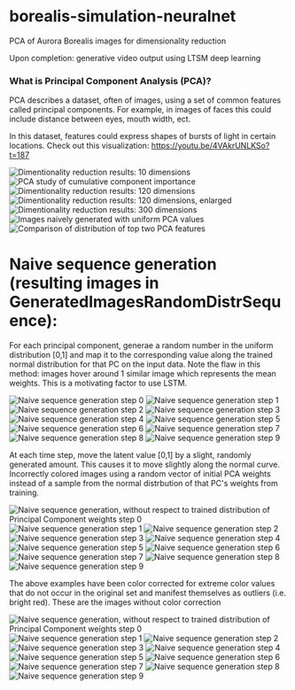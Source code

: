# borealis-simulation-neuralnet
PCA of Aurora Borealis images for dimensionality reduction

Upon completion: generative video output using LTSM deep learning

### What is Principal Component Analysis (PCA)?
PCA describes a dataset, often of images, using a set of common features called principal components. 
For example, in images of faces this could include distance between eyes, mouth width, ect.

In this dataset, features could express shapes of bursts of light in certain locations.
Check out this visualization: https://youtu.be/4VAkrUNLKSo?t=187

![Dimentionality reduction results: 10 dimensions](pcaDemo/10DimensionReduction.png)
![PCA study of cumulative component importance](pcaDemo/pcaFeatures.png)
![Dimentionality reduction results: 120 dimensions](pcaDemo/120DimensionReduction.png)
![Dimentionality reduction results: 120 dimensions, enlarged](pcaDemo/120DimensionReductionEnlarged.png)
![Dimentionality reduction results: 300 dimensions](pcaDemo/300DimensionReduction.png)
![Images naively generated with uniform PCA values](pcaDemo/generatedRandom100pca.png)
![Comparison of distribution of top two PCA features](pcaDemo/NormalFeatureCompaison.png)



# Naive sequence generation (resulting images in GeneratedImagesRandomDistrSequence):
For each principal component, generae a random number in the uniform distribution [0,1] and map it
to the corresponding value along the trained normal distribution for that PC on the input data. 
Note the flaw in this method: images hover around 1 similar image which represents the mean weights.
This is a motivating factor to use LSTM.

![Naive sequence generation step 0](GeneratedImagesRandomDistrSequence/genSeqImgsOrd_0.png)
![Naive sequence generation step 1](GeneratedImagesRandomDistrSequence/genSeqImgsOrd_1.png)
![Naive sequence generation step 2](GeneratedImagesRandomDistrSequence/genSeqImgsOrd_2.png)
![Naive sequence generation step 3](GeneratedImagesRandomDistrSequence/genSeqImgsOrd_3.png)
![Naive sequence generation step 4](GeneratedImagesRandomDistrSequence/genSeqImgsOrd_4.png)
![Naive sequence generation step 5](GeneratedImagesRandomDistrSequence/genSeqImgsOrd_5.png)
![Naive sequence generation step 6](GeneratedImagesRandomDistrSequence/genSeqImgsOrd_6.png)
![Naive sequence generation step 7](GeneratedImagesRandomDistrSequence/genSeqImgsOrd_7.png)
![Naive sequence generation step 8](GeneratedImagesRandomDistrSequence/genSeqImgsOrd_8.png)
![Naive sequence generation step 9](GeneratedImagesRandomDistrSequence/genSeqImgsOrd_9.png)

At each time step, move the latent value [0,1] by a slight, randomly generated amount. This causes it to move 
slightly along the normal curve. Incorrectly colored images using a random vector of initial PCA weights instead of
a sample from the normal distrbution of that PC's weights from training.

![Naive sequence generation, without respect to trained distribution of Principal Component weights step 0](GeneratedImagesRandomDistrSequence/genSeqImgsLg_0.png)
![Naive sequence generation step 1](GeneratedImagesRandomDistrSequence/genSeqImgsLg_1.png)
![Naive sequence generation step 2](GeneratedImagesRandomDistrSequence/genSeqImgsLg_2.png)
![Naive sequence generation step 3](GeneratedImagesRandomDistrSequence/genSeqImgsLg_3.png)
![Naive sequence generation step 4](GeneratedImagesRandomDistrSequence/genSeqImgsLg_4.png)
![Naive sequence generation step 5](GeneratedImagesRandomDistrSequence/genSeqImgsLg_5.png)
![Naive sequence generation step 6](GeneratedImagesRandomDistrSequence/genSeqImgsLg_6.png)
![Naive sequence generation step 7](GeneratedImagesRandomDistrSequence/genSeqImgsLg_7.png)
![Naive sequence generation step 8](GeneratedImagesRandomDistrSequence/genSeqImgsLg_8.png)
![Naive sequence generation step 9](GeneratedImagesRandomDistrSequence/genSeqImgsLg_9.png)

The above examples have been color corrected for extreme color values that do not occur in
the original set and manifest themselves as outliers (i.e. bright red). 
These are the images without color correction

![Naive sequence generation, without respect to trained distribution of Principal Component weights step 0](GeneratedImagesRandomDistrSequence/genSeqImgsLg_0.png)
![Naive sequence generation step 1](GeneratedImagesRandomDistrSequence/genSeqImgs_1.png)
![Naive sequence generation step 2](GeneratedImagesRandomDistrSequence/genSeqImgs_2.png)
![Naive sequence generation step 3](GeneratedImagesRandomDistrSequence/genSeqImgs_3.png)
![Naive sequence generation step 4](GeneratedImagesRandomDistrSequence/genSeqImgs_4.png)
![Naive sequence generation step 5](GeneratedImagesRandomDistrSequence/genSeqImgs_5.png)
![Naive sequence generation step 6](GeneratedImagesRandomDistrSequence/genSeqImgs_6.png)
![Naive sequence generation step 7](GeneratedImagesRandomDistrSequence/genSeqImgs_7.png)
![Naive sequence generation step 8](GeneratedImagesRandomDistrSequence/genSeqImgs_8.png)
![Naive sequence generation step 9](GeneratedImagesRandomDistrSequence/genSeqImgs_9.png)